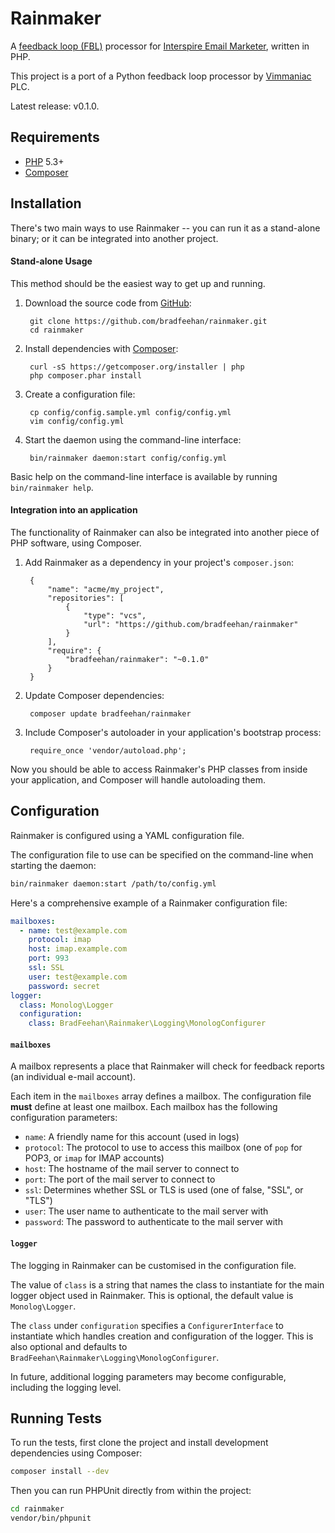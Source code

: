 Rainmaker
=========

A [feedback loop (FBL)] processor for [Interspire Email Marketer],
written in PHP.

This project is a port of a Python feedback loop processor by
[Vimmaniac] PLC.

Latest release: v0.1.0.

[feedback loop (FBL)]: <https://en.wikipedia.org/wiki/Feedback_loop_(email)>
[Interspire Email Marketer]: <https://www.interspire.com/emailmarketer/>
[Vimmaniac]: <http://vimmaniac.com/feebackloop-processor-for-iem-6/>




Requirements
------------

* [PHP] 5.3+
* [Composer]

[PHP]: <http://php.net/>
[Composer]: <http://getcomposer.org/doc/00-intro.md#installation-nix>




Installation
------------

There's two main ways to use Rainmaker -- you can run it as a
stand-alone binary; or it can be integrated into another project.


#### Stand-alone Usage

This method should be the easiest way to get up and running.


1. Download the source code from [GitHub]:

        git clone https://github.com/bradfeehan/rainmaker.git
        cd rainmaker

2. Install dependencies with [Composer]:

        curl -sS https://getcomposer.org/installer | php
        php composer.phar install

3. Create a configuration file:

        cp config/config.sample.yml config/config.yml
        vim config/config.yml

4. Start the daemon using the command-line interface:

        bin/rainmaker daemon:start config/config.yml


Basic help on the command-line interface is available by running
`bin/rainmaker help`.

[GitHub]: <https://github.com/bradfeehan/rainmaker>


#### Integration into an application

The functionality of Rainmaker can also be integrated into another
piece of PHP software, using Composer.


1. Add Rainmaker as a dependency in your project's `composer.json`:

        {
            "name": "acme/my_project",
            "repositories": [
                {
                    "type": "vcs",
                    "url": "https://github.com/bradfeehan/rainmaker"
                }
            ],
            "require": {
                "bradfeehan/rainmaker": "~0.1.0"
            }
        }

2. Update Composer dependencies:

        composer update bradfeehan/rainmaker

3. Include Composer's autoloader in your application's bootstrap
   process:

        require_once 'vendor/autoload.php';


Now you should be able to access Rainmaker's PHP classes from inside
your application, and Composer will handle autoloading them.




Configuration
-------------

Rainmaker is configured using a YAML configuration file.

The configuration file to use can be specified on the command-line when
starting the daemon:

```bash
bin/rainmaker daemon:start /path/to/config.yml
```

Here's a comprehensive example of a Rainmaker configuration file:

```yaml
mailboxes:
  - name: test@example.com
    protocol: imap
    host: imap.example.com
    port: 993
    ssl: SSL
    user: test@example.com
    password: secret
logger:
  class: Monolog\Logger
  configuration:
    class: BradFeehan\Rainmaker\Logging\MonologConfigurer
```


#### `mailboxes`

A mailbox represents a place that Rainmaker will check for feedback
reports (an individual e-mail account).

Each item in the `mailboxes` array defines a mailbox. The configuration
file **must** define at least one mailbox. Each mailbox has the
following configuration parameters:

* `name`:     A friendly name for this account (used in logs)
* `protocol`: The protocol to use to access this mailbox (one of `pop`
              for POP3, or `imap` for IMAP accounts)
* `host`:     The hostname of the mail server to connect to
* `port`:     The port of the mail server to connect to
* `ssl`:      Determines whether SSL or TLS is used (one of false,
              "SSL", or "TLS")
* `user`:     The user name to authenticate to the mail server with
* `password`: The password to authenticate to the mail server with


#### `logger`

The logging in Rainmaker can be customised in the configuration file.

The value of `class` is a string that names the class to instantiate
for the main logger object used in Rainmaker. This is optional, the
default value is `Monolog\Logger`.

The `class` under `configuration` specifies a `ConfigurerInterface` to
instantiate which handles creation and configuration of the logger.
This is also optional and defaults to
`BradFeehan\Rainmaker\Logging\MonologConfigurer`.

In future, additional logging parameters may become configurable,
including the logging level.




Running Tests
-------------

To run the tests, first clone the project and install development
dependencies using Composer:

```bash
composer install --dev
```

Then you can run PHPUnit directly from within the project:

```bash
cd rainmaker
vendor/bin/phpunit
```
